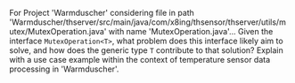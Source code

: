 For Project 'Warmduscher' considering file in path 'Warmduscher/thserver/src/main/java/com/x8ing/thsensor/thserver/utils/mutex/MutexOperation.java' with name 'MutexOperation.java'... 
Given the interface `MutexOperation<T>`, what problem does this interface likely aim to solve, and how does the generic type `T` contribute to that solution? Explain with a use case example within the context of temperature sensor data processing in 'Warmduscher'.